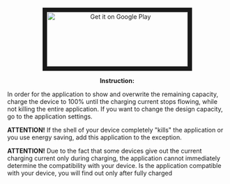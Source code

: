 <a href="https://play.google.com/store/apps/details?id=com.ph03nix_x.capacityinfo">
<p align="center">
<img src="https://play.google.com/intl/en_us/badges/images/generic/en_badge_web_generic.png"
alt="Get it on Google Play" width="323" height="125" border="10"/></a>
</p>

<p align="center">
<b>Instruction:</b>
</p>

In order for the application to show and overwrite the remaining capacity, charge the device to 100% until the charging current stops flowing, while not killing the entire application. If you want to change the design capacity, go to the application settings.

<b>ATTENTION!</b> If the shell of your device completely "kills" the application or you use energy saving, add this application to the exception.

<b>ATTENTION!</b> Due to the fact that some devices give out the current charging current only during charging, the application cannot immediately determine the compatibility with your device. Is the application compatible with your device, you will find out only after fully charged
